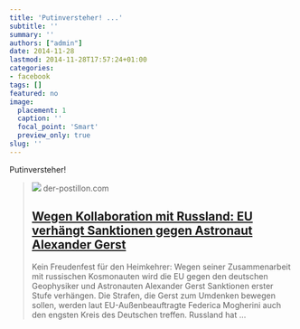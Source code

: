 ```yaml
---
title: 'Putinversteher! ...'
subtitle: ''
summary: ''
authors: ["admin"]
date: 2014-11-28
lastmod: 2014-11-28T17:57:24+01:00
categories:
- facebook
tags: []
featured: no
image:
  placement: 1
  caption: ''
  focal_point: 'Smart'
  preview_only: true
slug: ''
---
```

Putinversteher!
> [![](https://3.bp.blogspot.com/-sbZoAJlxr58/VGDMkxfjxwI/AAAAAAAAcSI/-mgokWDHyHw/w1600/Gerst1.jpg)](http://www.der-postillon.com/2014/11/wegen-kooperation-mit-russland-eu.html)
> der-postillon.com
> ## [Wegen Kollaboration mit Russland: EU verhängt Sanktionen gegen Astronaut Alexander Gerst](http://www.der-postillon.com/2014/11/wegen-kooperation-mit-russland-eu.html)
>
>Kein Freudenfest für den Heimkehrer: Wegen seiner Zusammenarbeit mit russischen Kosmonauten wird die EU gegen den deutschen Geophysiker und Astronauten Alexander Gerst Sanktionen erster Stufe verhängen. Die Strafen, die Gerst zum Umdenken bewegen sollen, werden laut EU-Außenbeauftragte Federica Mogherini auch den engsten Kreis des Deutschen treffen. Russland hat ...


